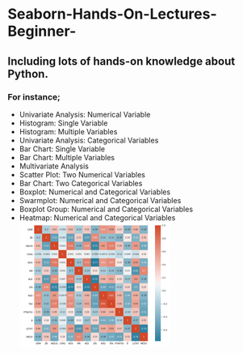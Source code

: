 # Seaborn-Hands-On-Lectures-Beginner-

## Including lots of hands-on knowledge about Python. ##
### For instance; ###


* Univariate Analysis: Numerical Variable
* Histogram: Single Variable
* Histogram: Multiple Variables
* Univariate Analysis: Categorical Variables
* Bar Chart: Single Variable
* Bar Chart: Multiple Variables
* Multivariate Analysis
* Scatter Plot: Two Numerical Variables
* Bar Chart: Two Categorical Variables
* Boxplot: Numerical and Categorical Variables
* Swarmplot: Numerical and Categorical Variables
* Boxplot Group: Numerical and Categorical Variables
* Heatmap: Numerical and Categorical Variables
![functions](https://github.com/ozgekaral/Seaborn-Hands-On-Lectures-Beginner-/blob/main/Screenshot-2020-09-29-at-11.19.40-AM-300x246.png)
